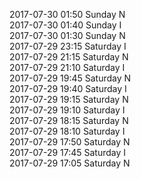 2017-07-30 01:50 Sunday  N  
2017-07-30 01:40 Sunday  I  
2017-07-30 01:30 Sunday  N  
2017-07-29 23:15 Saturday  I  
2017-07-29 21:15 Saturday  N  
2017-07-29 21:10 Saturday  I  
2017-07-29 19:45 Saturday  N  
2017-07-29 19:40 Saturday  I  
2017-07-29 19:15 Saturday  N  
2017-07-29 19:10 Saturday  I  
2017-07-29 18:15 Saturday  N  
2017-07-29 18:10 Saturday  I  
2017-07-29 17:50 Saturday  N  
2017-07-29 17:45 Saturday  I  
2017-07-29 17:05 Saturday  N  
